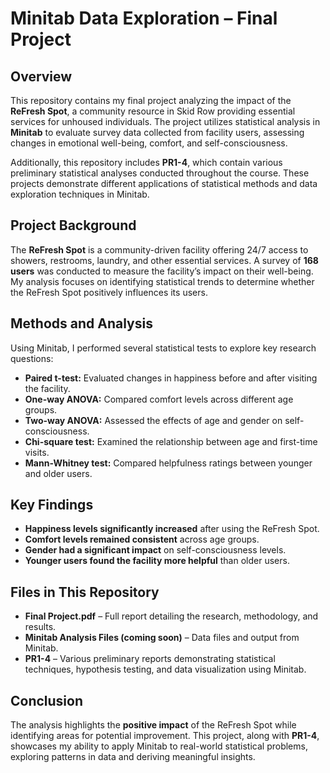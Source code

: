 # Minitab Data Exploration – Final Project

## Overview
This repository contains my final project analyzing the impact of the **ReFresh Spot**, a community resource in Skid Row providing essential services for unhoused individuals. The project utilizes statistical analysis in **Minitab** to evaluate survey data collected from facility users, assessing changes in emotional well-being, comfort, and self-consciousness.

Additionally, this repository includes **PR1-4**, which contain various preliminary statistical analyses conducted throughout the course. These projects demonstrate different applications of statistical methods and data exploration techniques in Minitab.

## Project Background
The **ReFresh Spot** is a community-driven facility offering 24/7 access to showers, restrooms, laundry, and other essential services. A survey of **168 users** was conducted to measure the facility’s impact on their well-being. My analysis focuses on identifying statistical trends to determine whether the ReFresh Spot positively influences its users.

## Methods and Analysis
Using Minitab, I performed several statistical tests to explore key research questions:
- **Paired t-test:** Evaluated changes in happiness before and after visiting the facility.
- **One-way ANOVA:** Compared comfort levels across different age groups.
- **Two-way ANOVA:** Assessed the effects of age and gender on self-consciousness.
- **Chi-square test:** Examined the relationship between age and first-time visits.
- **Mann-Whitney test:** Compared helpfulness ratings between younger and older users.

## Key Findings
- **Happiness levels significantly increased** after using the ReFresh Spot.
- **Comfort levels remained consistent** across age groups.
- **Gender had a significant impact** on self-consciousness levels.
- **Younger users found the facility more helpful** than older users.

## Files in This Repository
- **Final Project.pdf** – Full report detailing the research, methodology, and results.
- **Minitab Analysis Files (coming soon)** – Data files and output from Minitab.
- **PR1-4** – Various preliminary reports demonstrating statistical techniques, hypothesis testing, and data visualization using Minitab.

## Conclusion
The analysis highlights the **positive impact** of the ReFresh Spot while identifying areas for potential improvement. This project, along with **PR1-4**, showcases my ability to apply Minitab to real-world statistical problems, exploring patterns in data and deriving meaningful insights.
